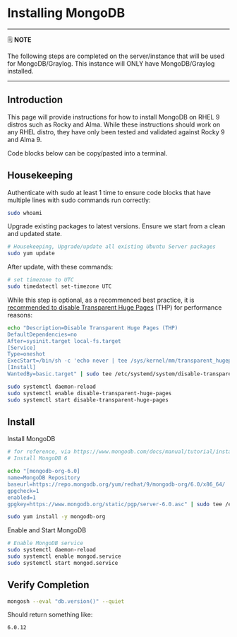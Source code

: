 # Installing MongoDB

---
🗒️ **NOTE**

The following steps are completed on the server/instance that will be used for MongoDB/Graylog. This instance will ONLY have MongoDB/Graylog installed.

---

## Introduction

This page will provide instructions for how to install MongoDB on RHEL 9 distros such as Rocky and Alma. While these instructions should work on any RHEL distro, they have only been tested and validated against Rocky 9 and Alma 9.

Code blocks below can be copy/pasted into a terminal.

## Housekeeping

Authenticate with sudo at least 1 time to ensure code blocks that have multiple lines with sudo commands run correctly:

```sh
sudo whoami

```

Upgrade existing packages to latest versions. Ensure we start from a clean and updated state.

```sh
# Housekeeping, Upgrade/update all existing Ubuntu Server packages
sudo yum update
```

After update, with these commands:

```sh
# set timezone to UTC
sudo timedatectl set-timezone UTC

```

While this step is optional, as a recommenced best practice, it is [recommended to disable Transparent Huge Pages](https://www.mongodb.com/docs/manual/tutorial/transparent-huge-pages/) (THP) for performance reasons:

```sh
echo "Description=Disable Transparent Huge Pages (THP)
DefaultDependencies=no
After=sysinit.target local-fs.target
[Service]
Type=oneshot
ExecStart=/bin/sh -c 'echo never | tee /sys/kernel/mm/transparent_hugepage/enabled > /dev/null'
[Install]
WantedBy=basic.target" | sudo tee /etc/systemd/system/disable-transparent-huge-pages.service

sudo systemctl daemon-reload
sudo systemctl enable disable-transparent-huge-pages
sudo systemctl start disable-transparent-huge-pages

```


## Install

Install MongoDB

```sh
# for reference, via https://www.mongodb.com/docs/manual/tutorial/install-mongodb-on-ubuntu/
# Install MongoDB 6

echo "[mongodb-org-6.0]
name=MongoDB Repository
baseurl=https://repo.mongodb.org/yum/redhat/9/mongodb-org/6.0/x86_64/
gpgcheck=1
enabled=1
gpgkey=https://www.mongodb.org/static/pgp/server-6.0.asc" | sudo tee /etc/yum.repos.d/mongodb-org-6.0.repo

sudo yum install -y mongodb-org
```

Enable and Start MongoDB

```sh
# Enable MongoDB service
sudo systemctl daemon-reload
sudo systemctl enable mongod.service
sudo systemctl start mongod.service

```

## Verify Completion

```sh
mongosh --eval "db.version()" --quiet

```

Should return something like:

```
6.0.12
```
